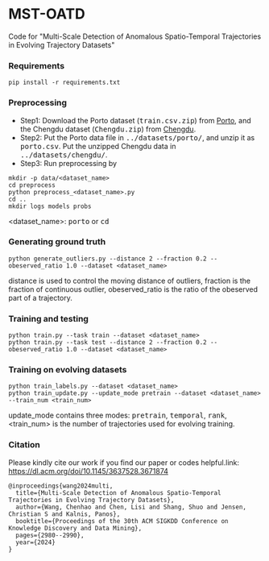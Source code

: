 # MST-OATD
Code for "Multi-Scale Detection of Anomalous Spatio-Temporal Trajectories in Evolving Trajectory Datasets"
### Requirements
```
pip install -r requirements.txt
```
### Preprocessing
- Step1: Download the Porto dataset (<tt>train.csv.zip</tt>) from [Porto](https://www.kaggle.com/c/pkdd-15-predict-taxi-service-trajectory-i/data), and the Chengdu dataset (<tt>Chengdu.zip</tt>) from [Chengdu](https://www.dropbox.com/scl/fi/w4jylj9het6x93btxud6o/Chengdu.zip?rlkey=w6x00pzyjk4z7fvxwhkryeq1l&dl=0).
- Step2: Put the Porto data file in <tt>../datasets/porto/</tt>, and unzip it as <tt>porto.csv</tt>. Put the unzipped Chengdu data in <tt>../datasets/chengdu/</tt>.
- Step3: Run preprocessing by
```
mkdir -p data/<dataset_name>
cd preprocess
python preprocess_<dataset_name>.py
cd ..
mkdir logs models probs
```
 <dataset_name>:  <tt>porto</tt> or  <tt>cd</tt>

### Generating ground truth

```
python generate_outliers.py --distance 2 --fraction 0.2 --obeserved_ratio 1.0 --dataset <dataset_name>
```
distance is used to control the moving distance of outliers, fraction is the fraction of continuous outlier, obeserved_ratio is the ratio of the obeserved part of a trajectory.
### Training and testing
```
python train.py --task train --dataset <dataset_name>
python train.py --task test --distance 2 --fraction 0.2 --obeserved_ratio 1.0 --dataset <dataset_name>
```
### Training on evolving datasets
```
python train_labels.py --dataset <dataset_name>
python train_update.py --update_mode pretrain --dataset <dataset_name> --train_num <train_num>
```
update_mode contains three modes: <tt>pretrain</tt>, <tt>temporal</tt>, <tt>rank</tt>, <train_num> is the number of trajectories used for evolving training.

### Citation
Please kindly cite our work if you find our paper or codes helpful.link: https://dl.acm.org/doi/10.1145/3637528.3671874
```
@inproceedings{wang2024multi,
  title={Multi-Scale Detection of Anomalous Spatio-Temporal Trajectories in Evolving Trajectory Datasets},
  author={Wang, Chenhao and Chen, Lisi and Shang, Shuo and Jensen, Christian S and Kalnis, Panos},
  booktitle={Proceedings of the 30th ACM SIGKDD Conference on Knowledge Discovery and Data Mining},
  pages={2980--2990},
  year={2024}
}
```
